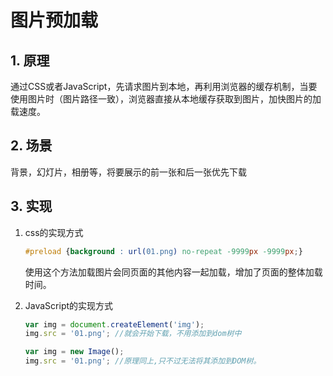 # 图片预加载

## 1. 原理

通过CSS或者JavaScript，先请求图片到本地，再利用浏览器的缓存机制，当要使用图片时（图片路径一致），浏览器直接从本地缓存获取到图片，加快图片的加载速度。

## 2. 场景

背景，幻灯片，相册等，将要展示的前一张和后一张优先下载

## 3. 实现

1. css的实现方式

    ```css
    #preload {background : url(01.png) no-repeat -9999px -9999px;}
    ```

    使用这个方法加载图片会同页面的其他内容一起加载，增加了页面的整体加载时间。

2. JavaScript的实现方式

    ```javascript
    var img = document.createElement('img');
    img.src = '01.png'; //就会开始下载，不用添加到dom树中
    ```

    ```javascript
    var img = new Image();
    img.src = '01.png'; //原理同上,只不过无法将其添加到DOM树。
    ```